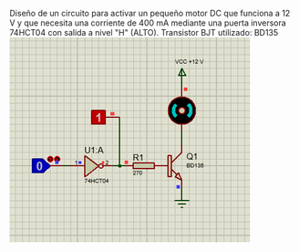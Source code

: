 Diseño de un circuito para activar un pequeño motor DC que funciona a 12 V y que necesita una
corriente de 400 mA mediante una puerta inversora 74HCT04 con salida a nivel "H" (ALTO).
Transistor BJT utilizado: BD135
![alt text](./Circuito.PNG)